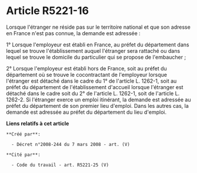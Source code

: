 # Article R5221-16

Lorsque l'étranger ne réside pas sur le territoire national et que son adresse en France n'est pas connue, la demande est
adressée : 

1° Lorsque l'employeur est établi en France, au préfet du département dans lequel se trouve l'établissement auquel l'étranger
sera rattaché ou dans lequel se trouve le domicile du particulier qui se propose de l'embaucher ; 

2° Lorsque l'employeur est établi hors de France, soit au préfet du département où se trouve le cocontractant de l'employeur
lorsque l'étranger est détaché dans le cadre du 1° de l'article L. 1262-1, soit au préfet du département de l'établissement
d'accueil lorsque l'étranger est détaché dans le cadre soit du 2° de l'article L. 1262-1, soit de l'article L. 1262-2. Si
l'étranger exerce un emploi itinérant, la demande est adressée au préfet du département de son premier lieu d'emploi. Dans
les autres cas, la demande est adressée au préfet du département du lieu d'emploi.

**Liens relatifs à cet article**

	**Créé par**:

	  - Décret n°2008-244 du 7 mars 2008 - art. (V)

	**Cité par**:

	  - Code du travail - art. R5221-25 (V)

